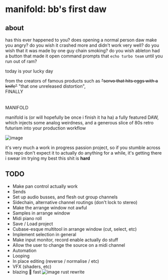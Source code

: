 # manifold: bb's first daw

## about
has this ever happened to you? does opening a normal person daw make you angry? do you wish it crashed more and didn't work very well? do you wish that it was made by one guy chain smoking? do you wish ableton had a button that made it open command prompts that ````echo turbo team```` until you run out of ram?  

today is your lucky day 

from the creators of famous products such as <s>"servo that hits eggs with a knife"</s> "that one unreleased distortion", <br>
FINALLY <br><br><br>MANIFOLD

manifold is (or will hopefully be once i finish it ha ha) a fully featured DAW, which injects some analog weirdness, and a generous slice of 80s retro futurism into your production workflow

![image](https://user-images.githubusercontent.com/38221014/173170213-d5231f55-1411-438a-8f76-dc5f2a743633.png)


it's very much a work in progress passion project, so if you stumble across this repo don't expect it to actually do anything for a while, it's getting there i swear im trying my best this shit is <b>hard</b>

## TODO 
- Make pan control actually work
- Sends
- Set up audio busses, and flesh out group channels 
- Sidechain, alternative channel routings (don't lock to stereo)
- Make the arrange window not awful
- Samples in arrange window 
- Midi piano roll 
- Save / Load project
- Cubase-esque multitool in arrange window (cut, select, etc)
- Implement selection in general 
- Make input monitor, record enable actually do stuff
- Allow the user to change the source on a midi channel 
- Automation
- Looping 
- In place editing (reverse / normalise / etc)
- VFX (shaders, etc)
- blazing 🚬 fast ![image](https://user-images.githubusercontent.com/38221014/173170474-bf0041fd-63be-4293-a1dc-becc0da0e536.png) rust rewrite

